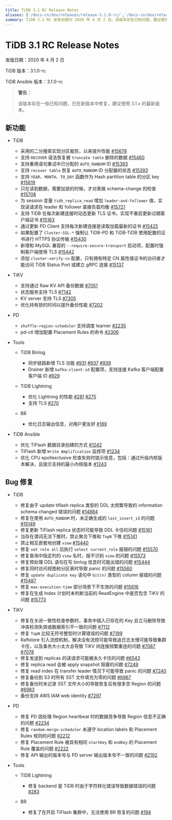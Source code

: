 ```yaml
---
title: TiDB 3.1 RC Release Notes
aliases: ['/docs-cn/dev/releases/release-3.1.0-rc/','/docs-cn/dev/releases/3.1.0-rc/']
summary: TiDB 3.1 RC 发布日期为 2020 年 4 月 2 日。该版本存在已知问题，建议使用最新版本 3.1.x。新功能包括性能提升、数据恢复、TLS 证书动态更新等。Bug 修复包括信息 schema 错误、DDL 卡住、冲突检测失效等。PD 修复了数据竞争、规则未遵守等问题。工具方面优化了性能、修复了数据错误和无法恢复的问题。
---
```


# TiDB 3.1 RC Release Notes

发版日期：2020 年 4 月 2 日

TiDB 版本：3.1.0-rc

TiDB Ansible 版本：3.1.0-rc

> **警告：**
>
> 该版本存在一些已知问题，已在新版本中修复，建议使用 3.1.x 的最新版本。

## 新功能

+ TiDB

    - 采用的二分搜索实现分区裁剪，以来提升性能 [#15678](https://github.com/pingcap/tidb/pull/15678)
    - 支持 `RECOVER` 语法恢复被 `truncate table` 删除的数据 [#15460](https://github.com/pingcap/tidb/pull/15460)
    - 支持重用语句重试中已分配的 `AUTO_RANDOM` ID [#15393](https://github.com/pingcap/tidb/pull/15393)
    - 支持 `recover table` 恢复 `AUTO_RANDOM` ID 分配器的状态 [#15393](https://github.com/pingcap/tidb/pull/15393)
    - 支持 `YEAR`、`MONTH`、`TO_DAY` 函数作为 Hash partition table 的分区 key [#15619](https://github.com/pingcap/tidb/pull/15619)
    - 只在读到数据，需要加锁的时候，才对表做 schema-change 的检查 [#15708](https://github.com/pingcap/tidb/pull/15708)
    - 为 session 变量 `tidb_replica_read` 增加 `leader-and-follower` 值，实现读请求在 leader 和 follower 直接负载均衡 [#15721](https://github.com/pingcap/tidb/pull/15721)
    - 支持 TiDB 在每次新建连接时动态更新 TLS 证书，实现不重启更新过期客户端证书 [#15163](https://github.com/pingcap/tidb/pull/15163)
    - 通过更新 PD Client 支持每次新建连接是读取加载最新的证书 [#15425](https://github.com/pingcap/tidb/pull/15425)
    - 如果配置了 `Cluster-SSL-*` 强制让 TiDB-PD 和 TiDB-TiDB 使用配置的证书进行 HTTPS 协议传输 [#15430](https://github.com/pingcap/tidb/pull/15430)
    - 新增和 MySQL 兼容的 `--require-secure-transport` 启动项，配置时强制客户端使用 TLS [#15442](https://github.com/pingcap/tidb/pull/15442)
    - 添加 `cluster-verify-cn` 配置，只有拥有特定 CN 属性值证书的访问者才能访问 TiDB Status Port 或建立 gRPC 连接 [#15137](https://github.com/pingcap/tidb/pull/15137)

+ TiKV

    - 支持通过 Raw KV API 备份数据 [#7051](https://github.com/tikv/tikv/pull/7051)
    - 状态服务支持 TLS [#7142](https://github.com/tikv/tikv/pull/7142)
    - KV server 支持 TLS [#7305](https://github.com/tikv/tikv/pull/7305)
    - 优化持有锁的时间以提升备份性能 [#7202](https://github.com/tikv/tikv/pull/7202)

+ PD

    - `shuffle-region-scheduler` 支持调度 learner [#2235](https://github.com/pingcap/pd/pull/2235)
    - pd-ctl 增加配置 Placement Rules 的命令 [#2306](https://github.com/pingcap/pd/pull/2306)

+ Tools

    - TiDB Binlog

        * 同步链路新增 TLS 功能 [#931](https://github.com/pingcap/tidb-binlog/pull/931) [#937](https://github.com/pingcap/tidb-binlog/pull/937) [#939](https://github.com/pingcap/tidb-binlog/pull/939)
        * Drainer 新增 `kafka-client-id` 配置项，支持连接 Kafka 客户端配置客户端 ID [#929](https://github.com/pingcap/tidb-binlog/pull/929)

    - TiDB Lightning

        * 优化 Lightning 的性能 [#281](https://github.com/pingcap/tidb-lightning/pull/281) [#275](https://github.com/pingcap/tidb-lightning/pull/275)
        * 支持 TLS [#270](https://github.com/pingcap/tidb-lightning/pull/270)

    - BR

        * 优化日志输出信息，对用户更友好 [#189](https://github.com/pingcap/br/pull/189)

+ TiDB Ansible

    - 优化 TiFlash 数据目录创建的方式 [#1242](https://github.com/pingcap/tidb-ansible/pull/1242)
    - TiFlash 新增 `Write Amplification` 监控项 [#1234](https://github.com/pingcap/tidb-ansible/pull/1234)
    - 优化 CPU epollexclusive 检查失败时提示信息，包括：通过升级内核版本解决，且提示支持的最小内核版本 [#1243](https://github.com/pingcap/tidb-ansible/pull/1243)

## Bug 修复

+ TiDB

    - 修复由于 update tiflash replica 类型的 DDL 太频繁导致的 information schema changed 错误的问题 [#14884](https://github.com/pingcap/tidb/pull/14884)
    - 修复在使用 `AUTO_RANDOM` 时，未正确生成的 `last_insert_id` 的问题 [#15149](https://github.com/pingcap/tidb/pull/15149)
    - 修复更新 TiFlash replica 状态时可能导致 DDL 卡住的问题 [#15161](https://github.com/pingcap/tidb/pull/15161)
    - 当存在谓词无法下推时，禁止聚合下推和 `TopN` 下推 [#15141](https://github.com/pingcap/tidb/pull/15141)
    - 禁止相互嵌套地创建 `view` [#15440](https://github.com/pingcap/tidb/pull/15440)
    - 修复 `set role all` 后执行 `select current_role` 报错的问题 [#15570](https://github.com/pingcap/tidb/pull/15570)
    - 修复查询中指定列的 `view` 名时，报不识别 `view` 的问题 [#15573](https://github.com/pingcap/tidb/pull/15573)
    - 修复预处理 DDL 语句在写 binlog 信息时可能出错的问题 [#15444](https://github.com/pingcap/tidb/pull/15444)
    - 修复同时访问视图和分区表时导致 panic 的问题 [#15560](https://github.com/pingcap/tidb/pull/15560)
    - 修复 `update duplicate key` 语句中 `bit(n)` 类型的 column 报错的问题 [#15487](https://github.com/pingcap/tidb/pull/15487)
    - 修复 `max-execution-time` 部分场景下不生效的问题 [#15616](https://github.com/pingcap/tidb/pull/15616)
    - 修复在生成 Index 计划时未判断当前的 ReadEngine 中是否包含 TiKV 的问题 [#15773](https://github.com/pingcap/tidb/pull/15773)

+ TiKV

    - 修复在关闭一致性检查参数时，事务中插入已存在的 Key 且立马删除导致冲突检测失效或数据索引不一致的问题 [#7112](https://github.com/tikv/tikv/pull/7112)
    - 修复 `TopN` 比较无符号整型时计算错误的问题 [#7199](https://github.com/tikv/tikv/pull/7199)
    - Raftstore 引入流控机制，解决没有流控可能导致追日志太慢可能导致集群卡住，以及事务大小太大会导致 TiKV 间连接频繁重连的问题 [#7087](https://github.com/tikv/tikv/pull/7087) [#7078](https://github.com/tikv/tikv/pull/7078)
    - 修复发送到 replicas 的读请求可能被永久卡住的问题 [#6543](https://github.com/tikv/tikv/pull/6543)
    - 修复 replica read 会被 apply snapshot 阻塞的问题 [#7249](https://github.com/tikv/tikv/pull/7249)
    - 修复 read index 在 transfer leader 情况下可能导致 panic 的问题 [#7240](https://github.com/tikv/tikv/pull/7240)
    - 修复备份到 S3 时所有 SST 文件填充为零的问题 [#6967](https://github.com/tikv/tikv/pull/6967)
    - 修复备份时未记录 SST 文件大小的导致恢复后有很多空 Region 的问题 [#6983](https://github.com/tikv/tikv/pull/6983)
    - 备份支持 AWS IAM web identity [#7297](https://github.com/tikv/tikv/pull/7297)

+ PD

    - 修复 PD 因处理 Region heartbeat 时的数据竞争导致 Region 信息不正确的问题 [#2234](https://github.com/pingcap/pd/pull/2234)
    - 修复 `random-merge-scheduler` 未遵守 location labels 和 Placement Rules 规则的问题 [#2212](https://github.com/pingcap/pd/pull/2221)
    - 修复 Placement Rule 被具有相同 `startKey` 和 `endKey` 的 Placement Rule 覆盖的问题 [#2222](https://github.com/pingcap/pd/pull/2222)
    - 修复 API 输出的版本号与 PD server 输出版本号不一致的问题 [#2192](https://github.com/pingcap/pd/pull/2192)

+ Tools

    - TiDB Lightning

        * 修复 backend 是 TiDB 时由于字符转化错误导致数据错误的问题 [#283](https://github.com/pingcap/tidb-lightning/pull/283)

    - BR

        * 修复了在开启 TiFlash 集群中，无法使用 BR 恢复的问题 [#194](https://github.com/pingcap/br/pull/194)

